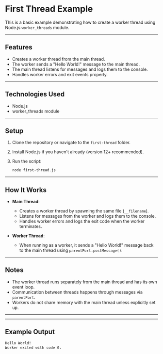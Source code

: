 # First Thread Example

This is a basic example demonstrating how to create a worker thread using Node.js `worker_threads` module.

---

## Features

- Creates a worker thread from the main thread.
- The worker sends a "Hello World!" message to the main thread.
- The main thread listens for messages and logs them to the console.
- Handles worker errors and exit events properly.

---

## Technologies Used

- Node.js
- worker_threads module

---

## Setup

1. Clone the repository or navigate to the `first-thread` folder.
2. Install Node.js if you haven't already (version 12+ recommended).
3. Run the script:

   ```bash
   node first-thread.js
   ```

---

## How It Works

- **Main Thread**:
  - Creates a worker thread by spawning the same file (`__filename`).
  - Listens for messages from the worker and logs them to the console.
  - Handles worker errors and logs the exit code when the worker terminates.

- **Worker Thread**:
  - When running as a worker, it sends a "Hello World!" message back to the main thread using `parentPort.postMessage()`.

---

## Notes

- The worker thread runs separately from the main thread and has its own event loop.
- Communication between threads happens through messages via `parentPort`.
- Workers do not share memory with the main thread unless explicitly set up.

---

---

## Example Output

```bash
Hello World!
Worker exited with code 0.
```